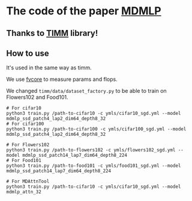 # The code of the paper [MDMLP](https://arxiv.org/abs/2205.14477)

## Thanks to [TIMM](https://github.com/rwightman/pytorch-image-models) library!

## How to use

It's used in the same way as timm.

We use [fvcore](https://github.com/facebookresearch/fvcore) to measure params and flops.

We changed `timm/data/dataset_factory.py` to be able to train on Flowers102 and Food101.

```
# For cifar10
python3 train.py /path-to-cifar10 -c ymls/cifar10_sgd.yml --model mdmlp_ssd_patch4_lap2_dim64_depth8_32
# For cifar100
python3 train.py /path-to-cifar100 -c ymls/cifar100_sgd.yml --model mdmlp_ssd_patch4_lap2_dim64_depth8_32

# For Flowers102
python3 train.py /path-to-flowers102 -c ymls/flowers102_sgd.yml --model mdmlp_ssd_patch14_lap7_dim64_depth8_224
# For Food101
python3 train.py /path-to-food101 -c ymls/food101_sgd.yml --model mdmlp_ssd_patch14_lap7_dim64_depth8_224

# For MDAttnTool
python3 train.py /path-to-cifar10 -c ymls/cifar10_sgd.yml --model mdmlp_attn_32
```

